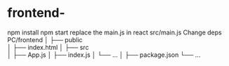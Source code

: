 # frontend-
npm install
npm start
replace the main.js in react src/main.js
Change deps
<br>
PC/frontend
│
├── public\
│   ├── index.html
│
├── src\
│   ├── App.js
│   ├── index.js
│   └── ...
│
├── package.json
└── ...
